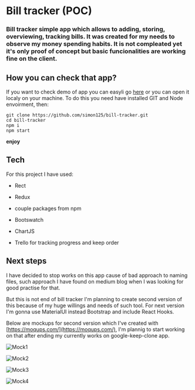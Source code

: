 # Bill tracker (POC)

### Bill tracker simple app which allows to adding, storing, overviewing, tracking bills. It was created for my needs to observe my money spending habits. It is not compleated yet it's only proof of concept but basic funcionalities are working fine on the client. 


## How you can check that app?

If you want to check demo of app you can easyli go [here](http://bill-tracker.surge.sh) or you can open it localy on your machine. To do this you need have installed GIT and Node envoirment, then:

```
git clone https://github.com/simon125/bill-tracker.git
cd bill-tracker
npm i
npm start
```

**enjoy**

## Tech

For this project I have used:

- Rect
- Redux
- couple packages from npm
- Bootswatch
- ChartJS

- Trello for tracking progress and keep order


## Next steps

I have decided to stop works on this app cause of bad approach to naming files,
such approach I have found on medium blog when I was looking for good practise for that.

But this is not end of bill tracker I'm planning to create second version of this because of my huge willings and needs of such tool. For next version I'm gonna use MaterialUI instead Bootstrap and include React Hooks.

Below are mockups for second version which I've created with  [https://moqups.com/](https://moqups.com/),
I'm plannig to start working on that after ending my currently works on google-keep-clone app.

![Mock1](https://github.com/simon125/bill-tracker/blob/master/src/mockups/home.png "Mock 1")

![Mock2](https://github.com/simon125/bill-tracker/blob/master/src/mockups/add-bill.png "Mock 2")

![Mock3](https://github.com/simon125/bill-tracker/blob/master/src/mockups/bills-list.png "Mock 3")

![Mock4](https://github.com/simon125/bill-tracker/blob/master/src/mockups/stats.png "Mock 4")

 
